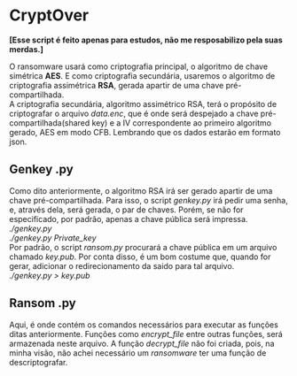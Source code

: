 # CryptOver
**[Esse script é feito apenas para estudos, não me resposabilizo pela suas merdas.]**

O ransomware usará como criptografia principal, o algoritmo de chave simétrica **AES**. E como criptografia secundária, usaremos o algoritmo de criptografia assimétrica **RSA**, gerada apartir de uma chave pré-compartilhada. <br>
  A criptografia secundária, algoritmo assimétrico RSA, terá o propósito de criptografar o arquivo *data.enc*, que é onde será despejado a chave pré-compartilhada(shared key) e a IV correspondente ao primeiro algoritmo gerado, AES em modo CFB. Lembrando que os dados estarão em formato json.
## Genkey .py
Como dito anteriormente, o algoritmo RSA irá ser gerado apartir de uma chave pré-compartilhada. Para isso, o script *genkey.py* irá pedir uma senha, e, através dela, será gerada, o par de chaves. Porém, se não for especificado, por padrão, apenas a chave pública será impressa. <br>
*./genkey.py  <br>* 
*./genkey.py Private_key* <br>
Por padrão, o script *ransom.py* procurará a chave pública em um arquivo chamado *key.pub*. Por conta disso, é um bom costume que, quando for gerar, adicionar o redirecionamento da saido para tal arquivo.<br>
*./genkey.py > key.pub*

## Ransom .py
Aqui, é onde contém os comandos necessários para executar as funções ditas anteriormente. Funções como *encrypt_file* entre outras funções, será armazenada neste arquivo. A função *decrypt_file* não foi criada, pois, na minha visão, não achei necessário um *ransomware* ter uma função de descriptografar.
